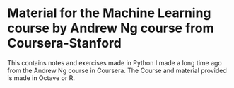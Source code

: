 # Material for the Machine Learning course by Andrew Ng course from Coursera-Stanford

This contains notes and exercises made in Python I made a long time ago from the Andrew Ng course in Coursera.
The Course and material provided is made in Octave or R.
